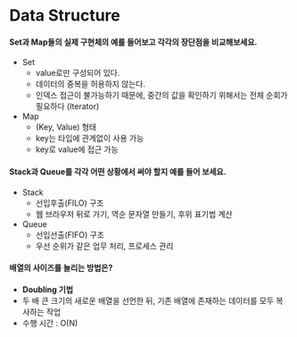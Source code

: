 # Data Structure

#### Set과 Map들의 실제 구현체의 예를 들어보고 각각의 장단점을 비교해보세요.
* Set
  * value로만 구성되어 있다.
  * 데이터의 중복을 허용하지 않는다.
  * 인덱스 접근이 불가능하기 때문에, 중간의 값을 확인하기 위해서는 전체 순회가 필요하다 (Iterator)
* Map
  * (Key, Value) 형태
  * key는 타입에 관계없이 사용 가능
  * key로 value에 접근 가능

#### Stack과 Queue를 각각 어떤 상황에서 써야 할지 예를 들어 보세요.
* Stack
  * 선입후출(FILO) 구조
  * 웹 브라우저 뒤로 가기, 역순 문자열 만들기, 후위 표기법 계산
* Queue
  * 선입선출(FIFO) 구조
  * 우선 순위가 같은 업무 처리, 프로세스 관리

#### 배열의 사이즈를 늘리는 방법은?
* **Doubling 기법**
* 두 배 큰 크기의 새로운 배열을 선언한 뒤, 기존 배열에 존재하는 데이터를 모두 복사하는 작업
* 수행 시간 : O(N)

